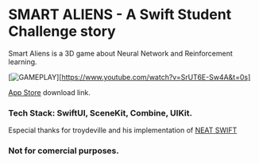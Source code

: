 # SMART ALIENS - A Swift Student Challenge story

Smart Aliens is a 3D game about Neural Network and Reinforcement learning. 

[![GAMEPLAY](https://img.www.youtube.com/SrUT6E-Sw4A/maxresdefault.jpg)][https://www.youtube.com/watch?v=SrUT6E-Sw4A&t=0s]

[App Store](https://apps.apple.com/br/app/aliens-network/id6478606549?l=en-GB) download link.

### Tech Stack: SwiftUI, SceneKit, Combine, UIKit.

Especial thanks for troydeville and his implementation of [NEAT SWIFT](https://github.com/troydeville/NEAT-swift)

### Not for comercial purposes.
